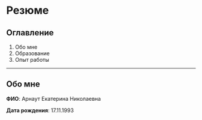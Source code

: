 # Резюме

## Оглавление
1. Обо мне
2. Образование
2. Опыт работы

---
## Обо мне
**ФИО**: Арнаут Екатерина Николаевна

**Дата рождения**: 17.11.1993
